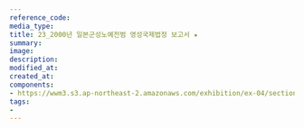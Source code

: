```yaml
---
reference_code:
media_type:
title: 23_2000년 일본군성노예전범 영성국제법정 보고서 ★
summary:
image:
description:
modified_at:
created_at:
components:
- https://wwm3.s3.ap-northeast-2.amazonaws.com/exhibition/ex-04/section-01-right/23_2000년+일본군성노예전범+영성국제법정+보고서+★.jpg
tags:
-
---
```

